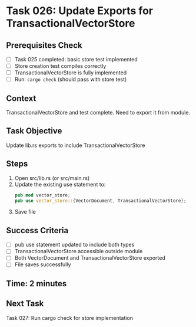 # Task 026: Update Exports for TransactionalVectorStore

## Prerequisites Check
- [ ] Task 025 completed: basic store test implemented
- [ ] Store creation test compiles correctly
- [ ] TransactionalVectorStore is fully implemented
- [ ] Run: `cargo check` (should pass with store test)

## Context
TransactionalVectorStore and test complete. Need to export it from module.

## Task Objective
Update lib.rs exports to include TransactionalVectorStore

## Steps
1. Open src/lib.rs (or src/main.rs)
2. Update the existing use statement to:
   ```rust
   pub mod vector_store;
   pub use vector_store::{VectorDocument, TransactionalVectorStore};
   ```
3. Save file

## Success Criteria
- [ ] pub use statement updated to include both types
- [ ] TransactionalVectorStore accessible outside module
- [ ] Both VectorDocument and TransactionalVectorStore exported
- [ ] File saves successfully

## Time: 2 minutes

## Next Task
Task 027: Run cargo check for store implementation